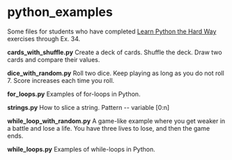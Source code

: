 # python_examples

Some files for students who have completed [Learn Python the Hard Way](http://learnpythonthehardway.org/book/) exercises through Ex. 34.

**cards_with_shuffle.py** Create a deck of cards. Shuffle the deck. Draw two cards and compare their values. 

**dice_with_random.py** Roll two dice. Keep playing as long as you do not roll 7. Score increases each time you roll.

**for_loops.py** Examples of for-loops in Python.

**strings.py** How to slice a string. Pattern -- variable [0:n]

**while_loop_with_random.py** A game-like example where you get weaker in a battle and lose a life. You have three lives to lose, and then the game ends.

**while_loops.py** Examples of while-loops in Python.


